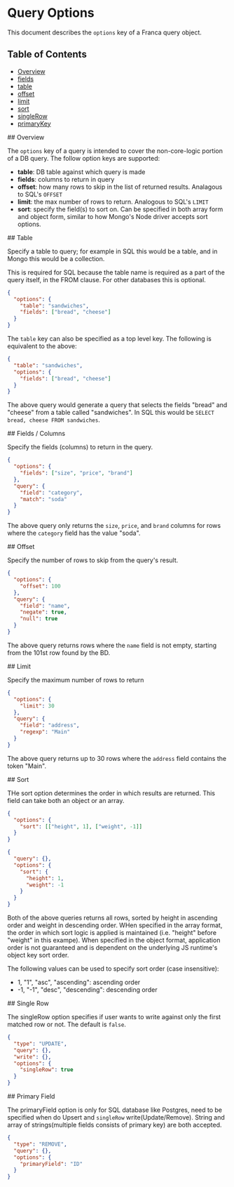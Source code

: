 # Query Options

This document describes the ```options``` key of a Franca query object.

## Table of Contents
* [Overview](#options-overview)
* [fields](#options-fields)
* [table](#options-table)
* [offset](#options-offset)
* [limit](#options-limit)
* [sort](#options-sort)
* [singleRow](#options-singlerow)
* [primaryKey](#options-primarykey)


<a name="options-overview"/>
## Overview

The ```options``` key of a query is intended to cover the non-core-logic portion of a DB query. The follow option keys are supported:

* **table**: DB table against which query is made
* **fields**: columns to return in query
* **offset**: how many rows to skip in the list of returned results. Analagous to SQL's ```OFFSET```
* **limit**: the max number of rows to return. Analogous to SQL's ```LIMIT```
* **sort**: specify the field(s) to sort on. Can be specified in both array form and object form, similar to how Mongo's Node driver accepts sort options.

<a name="options-table"/>
## Table

Specify a table to query; for example in SQL this would be a table, and in Mongo this would be a collection.

This is required for SQL because the table name is required as a part of the query itself, in the FROM clause. For other databases this is optional.

```json
{
  "options": {
    "table": "sandwiches",
    "fields": ["bread", "cheese"]
  }
}
```

The ```table``` key can also be specified as a top level key. The following is equivalent to the above:

```json
{
  "table": "sandwiches",
  "options": {
    "fields": ["bread", "cheese"]
  }
}
```

The above query would generate a query that selects the fields "bread" and "cheese" from a table called "sandwiches". In SQL this would be ```SELECT bread, cheese FROM sandwiches```.

<a name="options-fields"/>
## Fields / Columns

Specify the fields (columns)  to return in the query.

```json
{
  "options": {
    "fields": ["size", "price", "brand"]
  },
  "query": {
    "field": "category",
    "match": "soda"
  }
}
```

The above query only returns the ```size```, ```price```, and ```brand``` columns for rows where the ```category``` field has the value "soda".

<a name="options-offset"/>
## Offset

Specify the number of rows to skip from the query's result.

```json
{
  "options": {
    "offset": 100
  },
  "query": {
    "field": "name",
    "negate": true,
    "null": true
  }
}
```

The above query returns rows where the ```name``` field is not empty, starting from the 101st row found by the BD.

<a name="options-limit"/>
## Limit

Specify the maximum number of rows to return

```json
{
  "options": {
    "limit": 30
  },
  "query": {
    "field": "address",
    "regexp": "Main"
  }
}
```

The above query returns up to 30 rows where the ```address``` field contains the token "Main".

<a name="options-sort">
## Sort

THe sort option determines the order in which results are returned. This field can take both an object or an array.



```json
{
  "options": {
    "sort": [["height", 1], ["weight", -1]]
  }
}
```

```json
{
  "query": {},
  "options": {
    "sort": {
      "height": 1,
      "weight": -1
    }
  }
}

```

Both of the above queries returns all rows, sorted by height in ascending order and weight in descending order. WHen specified in the array format, the order in which sort logic is applied is maintained (i.e. "height" before "weight" in this exampe). When specified in the object format, application order is not guaranteed and is dependent on the underlying JS runtime's object key sort order.

The following values can be used to specify sort order (case insensitive):

* 1, "1", "asc", "ascending": ascending order
* -1, "-1", "desc", "descending": descending order

<a name="options-singlerow">
## Single Row

The singleRow option specifies if user wants to write against only the first matched row or not. The default is `false`.

```json
{
  "type": "UPDATE",
  "query": {},
  "write": {},
  "options": {
    "singleRow": true
  }
}
```

<a name="options-primarykey">
## Primary Field

The primaryField option is only for SQL database like Postgres, need to be specified when do Upsert and `singleRow` write(Update/Remove). String and array of strings(multiple fields consists of primary key) are both accepted.

```json
{
  "type": "REMOVE",
  "query": {},
  "options": {
    "primaryField": "ID"
  }
}
```
